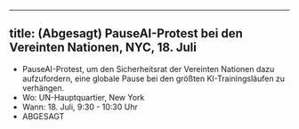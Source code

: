

---
title: (Abgesagt) PauseAI-Protest bei den Vereinten Nationen, NYC, 18. Juli
---

- PauseAI-Protest, um den Sicherheitsrat der Vereinten Nationen dazu aufzufordern, eine globale Pause bei den größten KI-Trainingsläufen zu verhängen.
- Wo: UN-Hauptquartier, New York
- Wann: 18. Juli, 9:30 - 10:30 Uhr
- ABGESAGT